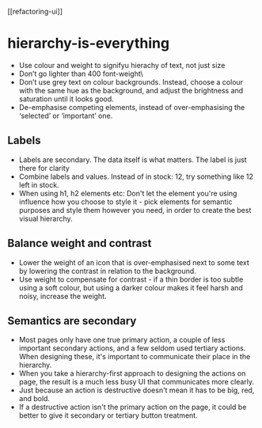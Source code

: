 [[refactoring-ui]]

# hierarchy-is-everything

- Use colour and weight to signifyu hierachy of text, not just size
- Don’t go lighter than 400 font-weight\
- Don’t use grey text on colour backgrounds. Instead, choose a colour with the same hue as the background, and adjust the brightness and saturation until it looks good.
- De-emphasise competing elements, instead of over-emphasising the ‘selected’ or ‘important’ one.

## Labels

- Labels are secondary. The data itself is what matters. The label is just there for clarity
- Combine labels and values. Instead of in stock: 12, try something like 12 left in stock.
- When using h1, h2 elements etc: Don't let the element you're using influence how you choose to style it - pick elements for semantic purposes and style them however you need, in order to create the best visual hierarchy.

## Balance weight and contrast

- Lower the weight of an icon that is over-emphasised next to some text by lowering the contrast in relation to the background.
- Use weight to compensate for contrast - if a thin border is too subtle using a soft colour, but using a darker colour makes it feel harsh and noisy, increase the weight.

## Semantics are secondary

- Most pages only have one true primary action, a couple of less important secondary actions, and a few seldom used tertiary actions. When designing these, it's important to communicate their place in the hierarchy.
- When you take a hierarchy-first approach to designing the actions on page, the result is a much less busy UI that communicates more clearly.
- Just because an action is destructive doesn't mean it has to be big, red, and bold.
- If a destructive action isn't the primary action on the page, it could be better to give it secondary or tertiary button treatment.
